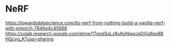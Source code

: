# NeRF


https://towardsdatascience.com/its-nerf-from-nothing-build-a-vanilla-nerf-with-pytorch-7846e4c45666
https://colab.research.google.com/drive/1TppdSsLz8uKoNwqJqDGg8se8BHQcvg_K?usp=sharing
